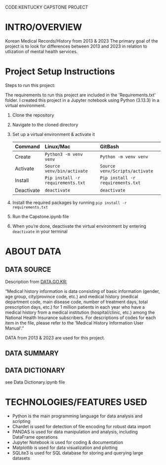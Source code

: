 CODE:KENTUCKY CAPSTONE PROJECT

# INTRO/OVERVIEW
Korean Medical Records/History from 2013 & 2023
The primary goal of the project is to look for differences between 2013 and 2023 in relation to utlization of mental health services.

# Project Setup Instructions

Steps to run this project:

The requirements to run this project are included in the 'Requirements.txt' folder. I created this project in a Jupyter notebook using Python (3.13.3) in a virtual environment.

1. Clone the repository
2. Navigate to the cloned directory
3. Set up a virtual environment & activate it

   | Command    | Linux/Mac                       | GitBash                         |
   | :--------- | :------------------------------ | :------------------------------ |
   | Create     | `Python3 -m venv venv`            | `Python -m venv venv`             |
   | Activate   |`Source venv/bin/activate`        |`Source venv/Scripts/activate`    |
   | Install    | `Pip install -r requirements.txt` | `Pip install -r requirements.txt` |
   | Deactivate | `deactivate`                      | `deactivate`                      |
5. Install the required packages by running `pip install -r requirements.txt`
6. Run the Capstone.ipynb file
7. When you’re done, deactivate the virtual environment by entering `deactivate` in your terminal


# ABOUT DATA

## DATA SOURCE

Description from [DATA.GO.KR:](https://www.data.go.kr/en/data/15007115/fileData.do)

“Medical history information is data consisting of basic information (gender, age group, city/province code, etc.) and medical history (medical department code, main disease code, number of treatment days, total prescription days, etc.) for 1 million patients in each year who have a medical history from a medical institution (hospital/clinic, etc.) among the National Health Insurance subscribers. For descriptions of codes for each item in the file, please refer to the 'Medical History Information User Manual'.”

DATA from 2013 & 2023 are used for this project.

## DATA SUMMARY

## DATA DICTIONARY
see Data Dictionary.ipynb file

# TECHNOLOGIES/FEATURES USED
- Python is the main programming language for data analysis and scripting
- Chardet is used for detection of file encoding for robust data import
- PANDAS is used for data manipulation and analysis, including DataFrame operations
- Jupyter Notebook is used for coding & documentation
- Matplotlib is used for data visualization and plotting
- SQLite3 is used for SQL database for storing and querying large datasets